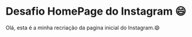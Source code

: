 # Desafio HomePage do Instagram :smile:



Olá, esta é a minha recriação da pagina inicial do Instagram.:smile:


